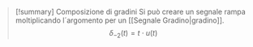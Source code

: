 >[!summary] Composizione di gradini
>Si può creare un segnale rampa moltiplicando l´argomento per un [[Segnale Gradino|gradino]].
>$$\delta_{-2}(t)=t\cdot u(t)$$
